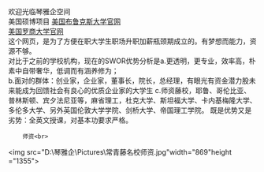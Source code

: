 欢迎光临琴雅企空间</br>
美国硕博项目 <a href="https://brookscollege.org/">美国布鲁克斯大学官网</a><br>
    <a href="https://rossbi.org/">美国罗商大学官网</a><br>
这个网页，是为了方便在职大学生职场升职加薪瓶颈期成立的。有梦想而能力，资源不够。</br>
对比于之前的学校机构，现在的SWOR优势分析是a.更透明，更专业，效率高，朴素中自带奢华，低调而有涵养修为；</br>
                                      b.面对的群体：创业家，企业家，董事长，院长，总经理，有眼光有资金潜力股未来能成为回馈社会有良心的优质企业家的大学生
                                      c.师资藤校，耶鲁、哥伦比亚、普林斯顿、宾夕法尼亚等，麻省理工，杜克大学、斯坦福大学、卡内基梅隆大学、多伦多大学、另外英国伦敦大学学院、剑桥大学、帝国理工学院。
                             既是优势又是劣势：全英文授课，对基本功要求严格。

		师资<br>
<img src="D:\琴雅企\Pictures\常青藤名校师资.jpg"width="869"height
="1355"><br>                                        
